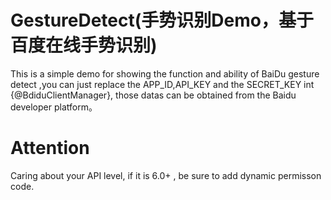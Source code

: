 # GestureDetect(手势识别Demo，基于百度在线手势识别)
This is a simple demo for showing the function and ability of BaiDu gesture detect ,you can just replace the APP_ID,API_KEY 
and the SECRET_KEY int {@BdiduClientManager}, those datas can be obtained from the Baidu developer platform。

# Attention
Caring about your API level, if it is 6.0+ , be sure to add dynamic permisson code.

